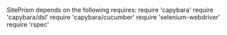 SitePrism depends on the following requires:
  require 'capybara'
  require 'capybara/dsl'
  require 'capybara/cucumber'
  require 'selenium-webdriver'
  require 'rspec'

